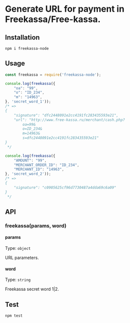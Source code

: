 # Generate URL for payment in Freekassa/Free-kassa.

## Installation

```
npm i freekassa-node
```

## Usage

```javascript
const freekassa = require('freekassa-node');

console.log(freekassa({
    "oa": "99",
    "o": "ID_234",
    "m": "14963",
}, 'secret_word_1'));
/* =>
{
    "signature": "dfc2448091e2cc4191fc283435593e21",
    "url": "http://www.free-kassa.ru/merchant/cash.php?
        oa=99&
        o=ID_234&
        m=14963&
        s=dfc2448091e2cc4191fc283435593e21"
}
 */

console.log(freekassa({
    "AMOUNT": "99",
    "MERCHANT_ORDER_ID": "ID_234",
    "MERCHANT_ID": "14963",
}, 'secret_word_2'));
/* =>
{
    "signature": "c0905625cf96d7730487a4dda69c6a09"
}
 */
```

## API

### freekassa(params, word)

#### params

Type: `object`

URL parameters.

#### word

Type: `string`

Freekassa secret word 1|2.

## Test

```
npm test
```